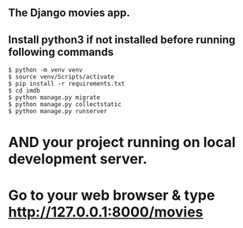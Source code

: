 ## The Django movies app. 
## Install python3 if not installed before running following commands
```
$ python -m venv venv
$ source venv/Scripts/activate
$ pip install -r requirements.txt
$ cd imdb
$ python manage.py migrate
$ python manage.py collectstatic
$ python manage.py runserver

```

# AND your project running on local development server. 
# Go to your web browser & type http://127.0.0.1:8000/movies
